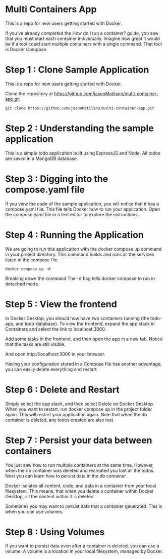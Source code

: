 # Multi Containers App

This is a repo for new users getting started with Docker.

If you've already completed the How do I run a container? guide, you saw that you must start each container individually. Imagine how great it would be if a tool could start multiple containers with a single command. That tool is Docker Compose.


# Step 1 : Clone Sample Application

This is a repo for new users getting started with Docker.

Clone the repository at https://github.com/jasonMatilano/multi-container-app⁠.git

```git clone https://github.com/jasonMatilano/multi-container-app⁠.git```

# Step 2 : Understanding the sample application

This is a simple todo application built using ExpressJS and Node. All todos are saved in a MongoDB database.

# Step 3 : Digging into the compose.yaml file

If you view the code of the sample application, you will notice that it has a compose.yaml file. This file tells Docker how to run your application. Open the compose.yaml file in a text editor to explore the instructions.

# Step 4 : Running the Application

We are going to run this application with the docker compose up command in your project directory. This command builds and runs all the services listed in the compose file.

```
docker compose up -d
```

Breaking down the command
The -d flag tells docker compose to run in detached mode.
    
# Step 5 : View the frontend

In Docker Desktop, you should now have two containers running (the todo-app, and todo-database). To view the frontend, expand the app stack in Containers and select the link to localhost:3000⁠.

Add some tasks in the frontend, and then open the app in a new tab. Notice that the tasks are still visible.

And open http://localhost:3000 in your browser.

Having your configuration stored in a Compose file has another advantage, you can easily delete everything and restart.

# Step 6 : Delete and Restart

Simply select the app stack, and then select Delete on Docker Desktop. When you want to restart, run docker compose up in the project folder again. This will restart your application again. Note that when the db container is deleted, any todos created are also lost.

# Step 7 : Persist your data between containers

You just saw how to run multiple containers at the same time. However, when the db container was deleted and recreated you lost all the todos. Next you can learn how to persist data in the db container.

Docker isolates all content, code, and data in a container from your local filesystem. This means, that when you delete a container within Docker Desktop, all the content within it is deleted.

Sometimes you may want to persist data that a container generated. This is when you can use volumes.

# Step 8 : Using Volumes

If you want to persist data even after a container is deleted, you can use a volume. A volume is a location in your local filesystem, managed by Docker.
